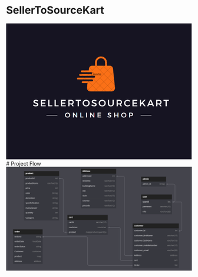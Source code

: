 # SellerToSourceKart

<img src="STSKart Logo.PNG" style="width:50%  height:200px " />
# Project Flow

<img src="Scheme Image.PNG" />

